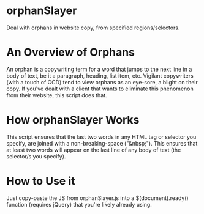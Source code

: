 orphanSlayer
============

Deal with orphans in website copy, from specified regions/selectors.

An Overview of Orphans
======================

An orphan is a copywriting term for a word that jumps to the next line in a body of text, be it a paragraph, heading, list item, etc. Vigilant copywriters (with a touch of OCD) tend to view orphans as an eye-sore, a blight on their copy. If you've dealt with a client that wants to eliminate this phenomenon from their website, this script does that.

How orphanSlayer Works
======================

This script ensures that the last two words in any HTML tag or selector you specify, are joined with a non-breaking-space ("\&nbsp;"). This ensures that at least two words will appear on the last line of any body of text (the selector/s you specify).

How to Use it
=============

Just copy-paste the JS from orphanSlayer.js into a $(document).ready() function (requires jQuery) that you're likely already using.
